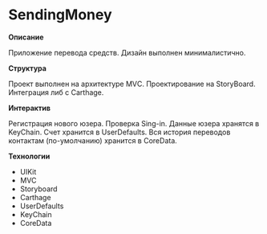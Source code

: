 # SendingMoney

**Описание**

Приложение перевода средств. Дизайн выполнен минималистично.

**Структура**

Проект выполнен на архитектуре MVС. Проектирование на StoryBoard.
Интеграция либ с Carthage.

**Интерактив**

Регистрация нового юзера. Проверка Sing-in. Данные юзера хранятся в KeyChain. Счет хранится в UserDefaults. Вся история переводов контактам (по-умолчанию) хранится в CoreData.

**Технологии**
* UIKit
* MVC
* Storyboard
* Carthage
* UserDefaults
* KeyChain
* CoreData
